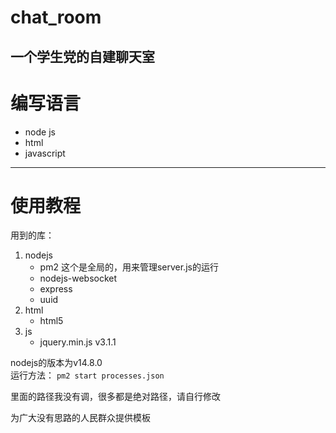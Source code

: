 # chat_room
一个学生党的自建聊天室
---
# 编写语言
* node js
* html
* javascript
---
# 使用教程
用到的库：

1. nodejs 
    - pm2 这个是全局的，用来管理server.js的运行
    - nodejs-websocket
    - express
    - uuid
2. html
    - html5
3. js
    - jquery.min.js v3.1.1

nodejs的版本为v14.8.0  
运行方法：
`pm2 start processes.json`

里面的路径我没有调，很多都是绝对路径，请自行修改

为广大没有思路的人民群众提供模板
